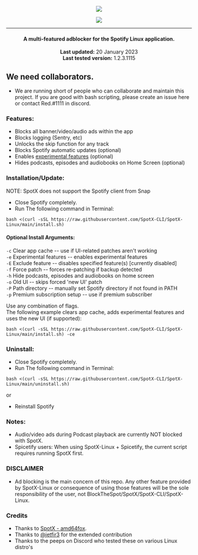   <p align="center">
  <a href="https://github.com/SpotX-CLI/SpotX-Linux"><img src="https://raw.githubusercontent.com/SpotX-CLI/SpotX-commons/main/.github/Pic/Logo/logo-linux.png" />
</p>

<p align="center">        
      <a href="https://discord.gg/eYudMwgYtY"><img src="https://discord.com/api/guilds/807273906872123412/widget.png"></a>
      </p>

***

<center>
    <h4 align="center">A multi-featured adblocker for the Spotify Linux application.</h4>
    <p align="center">
        <strong>Last updated:</strong> 20 January 2023<br>
        <strong>Last tested version:</strong> 1.2.3.1115
    </p> 
</center>

## We need collaborators.
- We are running short of people who can collaborate and maintain this project. If you are good with bash scripting, please create an issue here or contact Red.#1111 in discord.

### Features:

- Blocks all banner/video/audio ads within the app
- Blocks logging (Sentry, etc)
- Unlocks the skip function for any track
- Blocks Spotify automatic updates (optional)
- Enables [experimental features](https://github.com/SpotX-CLI/SpotX-Win/discussions/50) (optional)
- Hides podcasts, episodes and audiobooks on Home Screen (optional)

### Installation/Update:

NOTE: SpotX does not support the Spotify client from Snap 
- Close Spotify completely.
- Run The following command in Terminal:

```
bash <(curl -sSL https://raw.githubusercontent.com/SpotX-CLI/SpotX-Linux/main/install.sh)
```

#### Optional Install Arguments:
`-c`  Clear app cache -- use if UI-related patches aren't working  
`-e`  Experimental features -- enables experimental features  
`-E`  Exclude feature -- disables specified feature(s) [currently disabled]  
`-f`  Force patch -- forces re-patching if backup detected  
`-h`  Hide podcasts, episodes and audiobooks on home screen  
`-o`  Old UI -- skips forced 'new UI' patch  
`-P`  Path directory -- manually set Spotify directory if not found in PATH  
`-p`  Premium subscription setup -- use if premium subscriber  

Use any combination of flags.  
The following example clears app cache, adds experimental features and uses the new UI (if supported):
    
```
bash <(curl -sSL https://raw.githubusercontent.com/SpotX-CLI/SpotX-Linux/main/install.sh) -ce
```


### Uninstall:

- Close Spotify completely.
- Run The following command in Terminal:

```
bash <(curl -sSL https://raw.githubusercontent.com/SpotX-CLI/SpotX-Linux/main/uninstall.sh)
```

or

- Reinstall Spotify

### Notes:

- Audio/video ads during Podcast playback are currently NOT blocked with SpotX.
- Spicetify users: When using SpotX-Linux + Spicetify, the current script requires running SpotX first.

### DISCLAIMER

- Ad blocking is the main concern of this repo. Any other feature provided by SpotX-Linux or consequence of using those features will be the sole responsibility of the user, not BlockTheSpot/SpotX/SpotX-CLI/SpotX-Linux.

### Credits

- Thanks to [SpotX - amd64fox](https://github.com/amd64fox/spotx).
- Thanks to [@jetfir3](https://github.com/jetfir3) for the extended contribution
- Thanks to the peeps on Discord who tested these on various Linux distro's
